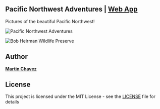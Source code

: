 ## Pacific Northwest Adventures | [Web App](https://martinchavez.github.io/PNW-Adventures)

Pictures of the beautiful Pacific Northwest!

![Pacific Northwest Adventures](PacificNorthwestAdventures.png)

![Bob Heirman Wildlife Preserve](BobHeirmanWildlifePreserve.png)

## Author

**[Martin Chavez](https://github.com/MartinChavez)**

## License

This project is licensed under the MIT License - see the [LICENSE](LICENSE) file for details
